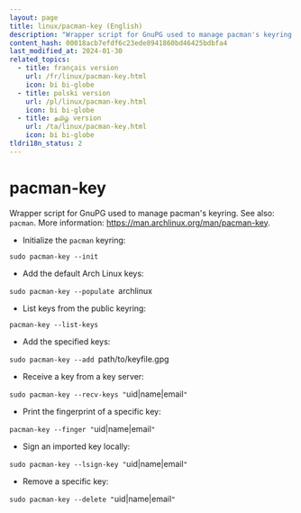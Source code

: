 ```yaml
---
layout: page
title: linux/pacman-key (English)
description: "Wrapper script for GnuPG used to manage pacman's keyring."
content_hash: 00018acb7efdf6c23ede8941860bd46425bdbfa4
last_modified_at: 2024-01-30
related_topics:
  - title: français version
    url: /fr/linux/pacman-key.html
    icon: bi bi-globe
  - title: polski version
    url: /pl/linux/pacman-key.html
    icon: bi bi-globe
  - title: தமிழ் version
    url: /ta/linux/pacman-key.html
    icon: bi bi-globe
tldri18n_status: 2
---
```

# pacman-key

Wrapper script for GnuPG used to manage pacman's keyring.
See also: `pacman`.
More information: <https://man.archlinux.org/man/pacman-key>.

- Initialize the `pacman` keyring:

`sudo pacman-key --init`

- Add the default Arch Linux keys:

`sudo pacman-key --populate `<span class="tldr-var badge badge-pill bg-dark-lm bg-white-dm text-white-lm text-dark-dm font-weight-bold">archlinux</span>

- List keys from the public keyring:

`pacman-key --list-keys`

- Add the specified keys:

`sudo pacman-key --add `<span class="tldr-var badge badge-pill bg-dark-lm bg-white-dm text-white-lm text-dark-dm font-weight-bold">path/to/keyfile.gpg</span>

- Receive a key from a key server:

`sudo pacman-key --recv-keys "`<span class="tldr-var badge badge-pill bg-dark-lm bg-white-dm text-white-lm text-dark-dm font-weight-bold">uid|name|email</span>`"`

- Print the fingerprint of a specific key:

`pacman-key --finger "`<span class="tldr-var badge badge-pill bg-dark-lm bg-white-dm text-white-lm text-dark-dm font-weight-bold">uid|name|email</span>`"`

- Sign an imported key locally:

`sudo pacman-key --lsign-key "`<span class="tldr-var badge badge-pill bg-dark-lm bg-white-dm text-white-lm text-dark-dm font-weight-bold">uid|name|email</span>`"`

- Remove a specific key:

`sudo pacman-key --delete "`<span class="tldr-var badge badge-pill bg-dark-lm bg-white-dm text-white-lm text-dark-dm font-weight-bold">uid|name|email</span>`"`

